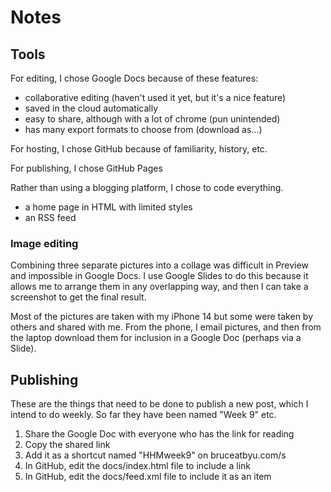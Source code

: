 # Notes

## Tools
For editing, I chose Google Docs because of these features:
- collaborative editing (haven't used it yet, but it's a nice feature)
- saved in the cloud automatically
- easy to share, although with a lot of chrome (pun unintended)
- has many export formats to choose from (download as...)

For hosting, I chose GitHub because of familiarity, history, etc.

For publishing, I chose GitHub Pages

Rather than using a blogging platform, I chose to code everything.
- a home page in HTML with limited styles
- an RSS feed

### Image editing
Combining three separate pictures into a collage was difficult in Preview
and impossible in Google Docs. I use Google Slides to do this because it
allows me to arrange them in any overlapping way, and then I can take a
screenshot to get the final result.

Most of the pictures are taken with my iPhone 14 but some were taken by others
and shared with me. From the phone, I email pictures, and then from the 
laptop download them for inclusion in a Google Doc (perhaps via a Slide).

## Publishing
These are the things that need to be done to publish a new post, which
I intend to do weekly. So far they have been named "Week 9" etc.

1. Share the Google Doc with everyone who has the link for reading
2. Copy the shared link
3. Add it as a shortcut named "HHMweek9" on bruceatbyu.com/s
4. In GitHub, edit the docs/index.html file to include a link
5. In GitHub, edit the docs/feed.xml file to include it as an item

